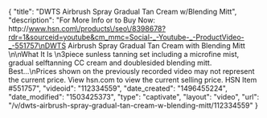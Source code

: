 {
    "title": "DWTS Airbrush Spray   Gradual Tan Cream w\/Blending Mitt",
    "description": "For More Info or to Buy Now: http:\/\/www.hsn.com\/products\/seo\/8398678?rdr=1&sourceid=youtube&cm_mmc=Social-_-Youtube-_-ProductVideo-_-551757\nDWTS Airbrush Spray   Gradual Tan Cream with Blending Mitt  \n\nWhat It Is \n3piece sunless tanning set including a microfine mist, gradual selftanning CC cream and doublesided blending mitt. Best...\nPrices shown on the previously recorded video may not represent the current price.  View hsn.com to view the current selling price. HSN Item #551757",
    "videoid": "112334559",
    "date_created": "1496455224",
    "date_modified": "1503425373",
    "type": "captivate",
    "layout": "video",
    "url": "\/v\/dwts-airbrush-spray-gradual-tan-cream-w-blending-mitt\/112334559"
}